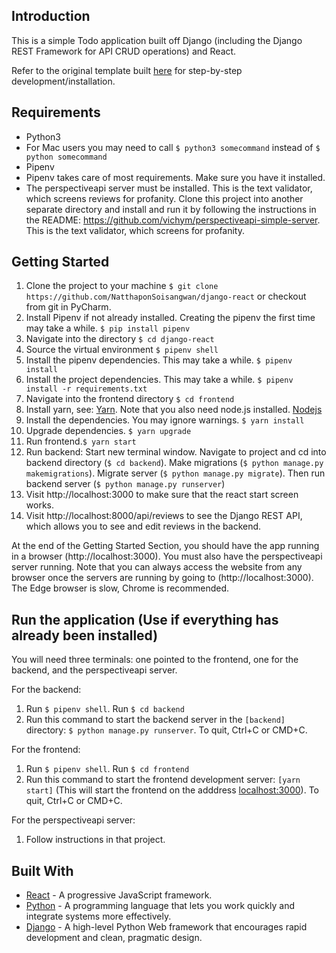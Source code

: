 ## Introduction

This is a simple Todo application built off Django (including the Django REST Framework for API CRUD operations) and React.

Refer to the original template built [here](https://scotch.io/tutorials/build-a-to-do-application-using-django-and-react) for step-by-step development/installation.

## Requirements
* Python3
* For Mac users you may need to call ```$ python3 somecommand``` instead of ```$ python somecommand```
* Pipenv
* Pipenv takes care of most requirements. Make sure you have it installed.
* The perspectiveapi server must be installed. This is the text validator, which screens reviews for profanity. Clone this project into another separate directory and install and run it by following the instructions in the README: https://github.com/vichym/perspectiveapi-simple-server. This is the text validator, which screens for profanity.

## Getting Started
1. Clone the project to your machine ```$ git clone https://github.com/NatthaponSoisangwan/django-react``` or checkout from git in PyCharm.
2. Install Pipenv if not already installed. Creating the pipenv the first time may take a while. ```$ pip install pipenv```
3. Navigate into the directory ```$ cd django-react```
4. Source the virtual environment ```$ pipenv shell```
5. Install the pipenv dependencies. This may take a while. ```$ pipenv install```
5. Install the project dependencies. This may take a while. ```$ pipenv install -r requirements.txt```
6. Navigate into the frontend directory ```$ cd frontend```
8. Install yarn, see: [Yarn](https://yarnpkg.com/lang/en/docs/install/). Note that you also need node.js installed. [Nodejs](https://nodejs.org/en/)
7. Install the dependencies. You may ignore warnings. ```$ yarn install```
8. Upgrade dependencies. ```$ yarn upgrade```
8. Run frontend.```$ yarn start```
9. Run backend: Start new terminal window. Navigate to project and cd into backend directory (```$ cd backend```). Make migrations  (```$ python manage.py makemigrations```). Migrate server (```$ python manage.py migrate```). Then run backend server (```$ python manage.py runserver```)
10. Visit http://localhost:3000 to make sure that the react start screen works.
11. Visit http://localhost:8000/api/reviews to see the Django REST API, which allows you to see and edit reviews in the backend.

At the end of the Getting Started Section, you should have the app running in a browser (http://localhost:3000). You must also have the perspectiveapi server running. Note that you can always access the website from any browser once the servers are running by going to (http://localhost:3000). The Edge browser is slow, Chrome is recommended.

## Run the application (Use if everything has already been installed)
You will need three terminals: one pointed to the frontend, one for the backend, and the perspectiveapi server.

For the backend:
1. Run ```$ pipenv shell```. Run ```$ cd backend```
2. Run this command to start the backend server in the ```[backend]``` directory: ```$ python manage.py runserver```. To quit, Ctrl+C or CMD+C.

For the frontend:
1. Run ```$ pipenv shell```. Run ```$ cd frontend```
2. Run this command to start the frontend development server: ```[yarn start]``` (This will start the frontend on the adddress [localhost:3000](http://localhost:3000)). To quit, Ctrl+C or CMD+C.

For the perspectiveapi server:
1. Follow instructions in that project.

## Built With

* [React](https://reactjs.org) - A progressive JavaScript framework.
* [Python](https://www.python.org/) - A programming language that lets you work quickly and integrate systems more effectively.
* [Django](http://djangoproject.org/) - A high-level Python Web framework that encourages rapid development and clean, pragmatic design.
